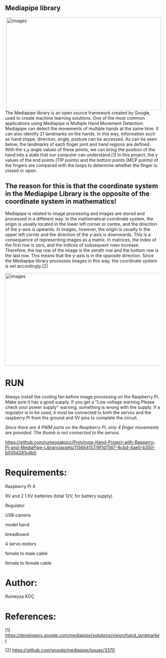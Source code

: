 ## Mediapipe library

<img src="https://github.com/rumeysakocc/Prototype-Hand-Project-with-Rasperry-Pi-and-MediaPipe-Library/assets/115664157/db130cba-26e3-4be9-8a77-0bdae3513a6c" alt="images" align="right" width="500" height="300">
The Mediapipe library is an open source framework created by Google, used to create machine learning solutions. 
One of the most common applications using Mediapipe is Multiple Hand Movement Detection:
Mediapipe can detect the movements of multiple hands at the same time. 
It can also identify 21 landmarks on the hands. In this way, information such as hand shape, direction, angle, posture can be accessed.
As can be seen below, the landmarks of each finger joint and hand regions are defined.
With the x,y angle values of these points, we can bring the position of the hand into a state that our computer can understand.[1] 
In this project, the y values of the end points (TIP points) and the bottom points (MCP points) of the fingers are compared with the loops to determine whether the finger is closed or open.  

## The reason for this is that the coordinate system in the Mediapipe Library is the opposite of the coordinate system in mathematics!
Mediapipe is related to image processing and images are stored and processed in a different way. In the mathematical coordinate system, the origin is usually located in the lower left corner or centre, and the direction of the y-axis is upwards. In images, however, the origin is usually in the upper left corner and the direction of the y-axis is downwards. This is a consequence of representing images as a matrix. In matrices, the index of the first row is zero, and the indices of subsequent rows increase. Therefore, the top row of the image is the zeroth row and the bottom row is the last row. This means that the y-axis is in the opposite direction. Since the Mediapipe library processes images in this way, the coordinate system is set accordingly.[2]

<img src="https://github.com/rumeysakocc/Prototype-Hand-Project-with-Rasperry-Pi-and-MediaPipe-Library/assets/115664157/420a6af5-36b5-40df-b30a-879be7d9e2cb" alt="images" width="1100" height="300">

# RUN
Always install the cooling fan before image processing on the Raspberry Pi. Make sure it has a good supply. If you get a "Low voltage warning Please check your power supply" warning, something is wrong with the supply. If a regulator is to be used, it must be connected to both the servos and the raspberry Pi from the ground and 5V pins to complete the circuit.


*Since there are 4 PWM ports on the Raspberry Pi, only 4 finger movements are provided. The thumb is not connected to the servos.*


https://github.com/rumeysakocc/Prototype-Hand-Project-with-Rasperry-Pi-and-MediaPipe-Library/assets/115664157/9f1d7567-8cbd-4ae0-b350-b0054281c4b0

# Requirements:

Raspberry Pi 4 

9V and 2 1.5V batteries (total 12V, for battery supply)

Regulator

USB camera

model hand

breadboard

4 servo motors

female to male cable 

female to female cable

# Author:
Rumeysa KOÇ

# References:
[1] https://developers.google.com/mediapipe/solutions/vision/hand_landmarker

[2] https://github.com/google/mediapipe/issues/3370


